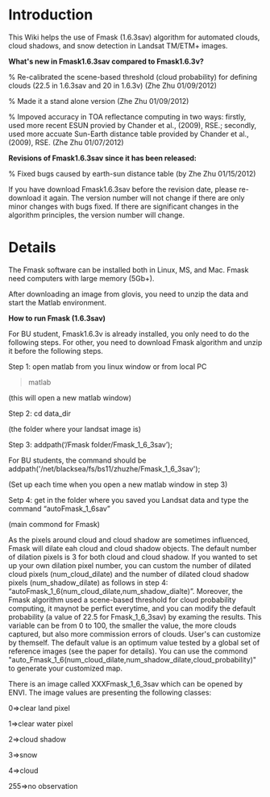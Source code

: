 # Introduction #

This Wiki helps the use of Fmask (1.6.3sav) algorithm for automated clouds, cloud shadows, and snow detection in Landsat TM/ETM+ images.

**What's new in Fmask1.6.3sav compared to Fmask1.6.3v?**

% Re-calibrated the scene-based threshold (cloud probability) for defining clouds (22.5 in 1.6.3sav and 20 in 1.6.3v) (Zhe Zhu 01/09/2012)

% Made it a stand alone version (Zhe Zhu 01/09/2012)

% Impoved accuracy in TOA reflectance computing in two ways: firstly, used more recent ESUN provied by Chander et al., (2009), RSE.; secondly, used more accuate Sun-Earth distance table provided by Chander et al., (2009), RSE. (Zhe Zhu 01/07/2012)

**Revisions of Fmask1.6.3sav since it has been released:**

% Fixed bugs caused by earth-sun distance table (by Zhe Zhu 01/15/2012)

If you have download Fmask1.6.3sav before the revision date, please re-download it again. The version number will not change if there are only minor changes with bugs fixed. If there are significant changes in the algorithm principles, the version number will change.

# Details #

The Fmask software can be installed both in Linux, MS, and Mac. Fmask need computers with large memory (5Gb+).

After downloading an image from glovis, you need to unzip the data and start the Matlab environment.

**How to run Fmask (1.6.3sav)**

For BU student, Fmask1.6.3v is already installed, you only need to do the following steps. For other, you need to download Fmask algorithm and unzip it before the following steps.

Step 1: open matlab from you linux window or from local PC

> matlab

(this will open a new matlab window)

Step 2: cd data\_dir

(the folder where your landsat image is)

Step 3: addpath(‘/Fmask folder/Fmask\_1\_6\_3sav’);

For BU students, the command should be addpath('/net/blacksea/fs/bs11/zhuzhe/Fmask\_1\_6\_3sav');

(Set up each time when you open a new matlab window in step 3)

Setp 4: get in the folder where you saved you Landsat data and type the command “autoFmask\_1\_6sav”

(main commond for Fmask)

As the pixels around cloud and cloud shadow are sometimes influenced, Fmask will dilate eah cloud and cloud shadow objects. The default number of dilation pixels is 3 for both cloud and cloud shadow. If you wanted to set up your own dilation pixel number, you can custom the number of dilated cloud pixels (num\_cloud\_dilate) and the number of dilated cloud shadow pixels (num\_shadow\_dilate) as follows in step 4:
“autoFmask\_1\_6(num\_cloud\_dilate,num\_shadow\_dialte)”. Moreover, the Fmask algorithm used a scene-based threshold for cloud probability computing, it maynot be perfict everytime, and you can modify the default probability (a value of 22.5 for Fmask\_1\_6\_3sav) by examing the results. This variable can be from 0 to 100, the smaller the value, the more clouds captured, but also more commission errors of clouds. User's can customize by themself. The default value is an optimum value tested by a global set of reference images (see the paper for details). You can use the commond "auto\_Fmask\_1\_6(num\_cloud\_dilate,num\_shadow\_dilate,cloud\_probability)" to generate your customized map.

There is an image called XXXFmask\_1\_6\_3sav which can be opened by ENVI. The image values are presenting the following classes:

0=>clear land pixel

1=>clear water pixel

2=>cloud shadow

3=>snow

4=>cloud

255=>no observation